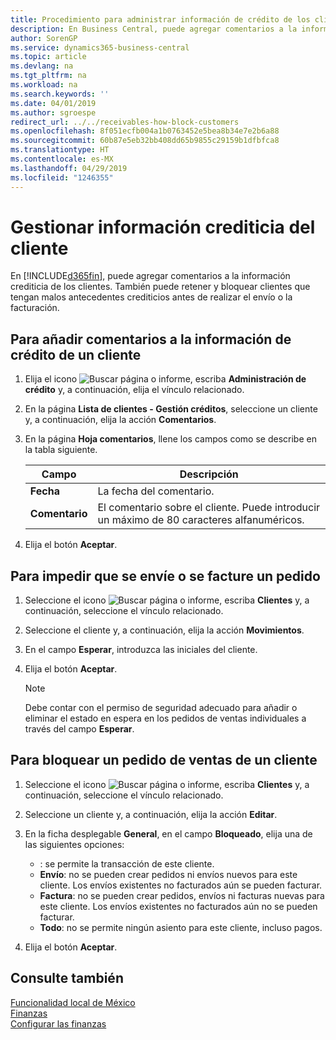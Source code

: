 ```yaml
---
title: Procedimiento para administrar información de crédito de los clientes
description: En Business Central, puede agregar comentarios a la información crediticia de los clientes. También puede retener y bloquear clientes que tengan malos antecedentes crediticios antes de realizar el envío o la facturación.
author: SorenGP
ms.service: dynamics365-business-central
ms.topic: article
ms.devlang: na
ms.tgt_pltfrm: na
ms.workload: na
ms.search.keywords: ''
ms.date: 04/01/2019
ms.author: sgroespe
redirect_url: ../../receivables-how-block-customers
ms.openlocfilehash: 8f051ecfb004a1b0763452e5bea8b34e7e2b6a88
ms.sourcegitcommit: 60b87e5eb32bb408dd65b9855c29159b1dfbfca8
ms.translationtype: HT
ms.contentlocale: es-MX
ms.lasthandoff: 04/29/2019
ms.locfileid: "1246355"
---
```

# <a name="manage-customer-credit-information"></a>Gestionar información crediticia del cliente
En [!INCLUDE[d365fin](../../includes/d365fin_md.md)], puede agregar comentarios a la información crediticia de los clientes. También puede retener y bloquear clientes que tengan malos antecedentes crediticios antes de realizar el envío o la facturación.  

## <a name="to-add-comments-to-customer-credit-information"></a>Para añadir comentarios a la información de crédito de un cliente  
1.  Elija el icono ![Buscar página o informe](../../media/ui-search/search_small.png "icono de Buscar página o informe"), escriba **Administración de crédito** y, a continuación, elija el vínculo relacionado.  
2.  En la página **Lista de clientes - Gestión créditos**, seleccione un cliente y, a continuación, elija la acción **Comentarios**.  
3.  En la página **Hoja comentarios**, llene los campos como se describe en la tabla siguiente.  

    |Campo|Descripción|  
    |---------------------------------|---------------------------------------|  
    |**Fecha**|La fecha del comentario.|  
    |**Comentario**|El comentario sobre el cliente. Puede introducir un máximo de 80 caracteres alfanuméricos.|  

4.  Elija el botón **Aceptar**.  

## <a name="to-prevent-an-order-from-shipping-or-invoicing"></a>Para impedir que se envíe o se facture un pedido  
1.  Seleccione el icono ![Buscar página o informe](../../media/ui-search/search_small.png "icono Buscar página o informe"), escriba **Clientes** y, a continuación, seleccione el vínculo relacionado.  
2.  Seleccione el cliente y, a continuación, elija la acción **Movimientos**.  
3.  En el campo **Esperar**, introduzca las iniciales del cliente.  
4.  Elija el botón **Aceptar**.  

    > [!NOTE]  
    >  Debe contar con el permiso de seguridad adecuado para añadir o eliminar el estado en espera en los pedidos de ventas individuales a través del campo **Esperar**.  

## <a name="to-block-a-sales-order-for-a-customer"></a>Para bloquear un pedido de ventas de un cliente  
1.  Seleccione el icono ![Buscar página o informe](../../media/ui-search/search_small.png "icono Buscar página o informe"), escriba **Clientes** y, a continuación, seleccione el vínculo relacionado.  
2.  Seleccione un cliente y, a continuación, elija la acción **Editar**.  
3.  En la ficha desplegable **General**, en el campo **Bloqueado**, elija una de las siguientes opciones:  

    -   **<Blank>**: se permite la transacción de este cliente.  
    -   **Envío**: no se pueden crear pedidos ni envíos nuevos para este cliente. Los envíos existentes no facturados aún se pueden facturar.  
    -   **Factura**: no se pueden crear pedidos, envíos ni facturas nuevas para este cliente. Los envíos existentes no facturados aún no se pueden facturar.  
    -   **Todo**: no se permite ningún asiento para este cliente, incluso pagos.  
4.  Elija el botón **Aceptar**.  

## <a name="see-also"></a>Consulte también  
[Funcionalidad local de México](mexico-local-functionality.md)  
[Finanzas](../../finance.md)  
[Configurar las finanzas](../../finance.md)
